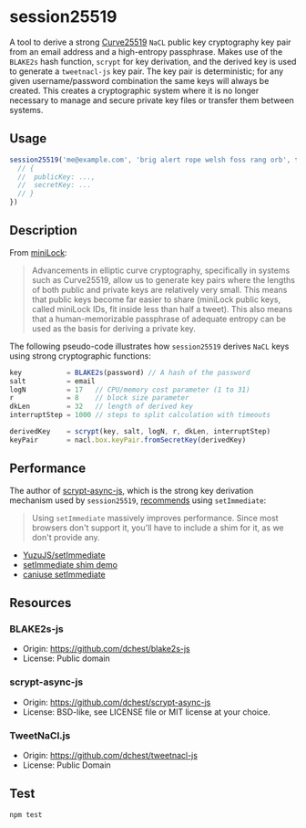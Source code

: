 # session25519

A tool to derive a strong [Curve25519](https://cr.yp.to/ecdh.html)
`NaCL` public key cryptography key pair from an email address and a
high-entropy passphrase. Makes use of the `BLAKE2s` hash function,
`scrypt` for key derivation, and the derived key is used to generate a `tweetnacl-js` key pair. The key pair is deterministic; for any given username/password combination the same keys will always be created.
This creates a cryptographic system where it is no longer necessary to
manage and secure private key files or transfer them between systems.

## Usage

```js
session25519('me@example.com', 'brig alert rope welsh foss rang orb', function(err, key) {
  // {
  //  publicKey: ...,
  //  secretKey: ...
  // }
})
```

## Description

From [miniLock](https://github.com/kaepora/miniLock):

> Advancements in elliptic curve cryptography, specifically in systems such as
> Curve25519, allow us to generate key pairs where the lengths of both public
> and private keys are relatively very small. This means that public keys become
> far easier to share (miniLock public keys, called miniLock IDs, fit inside
> less than half a tweet). This also means that a human-memorizable passphrase
> of adequate entropy can be used as the basis for deriving a private key.

The following pseudo-code illustrates how `session25519` derives `NaCL` keys
using strong cryptographic functions:

```js
key           = BLAKE2s(password) // A hash of the password
salt          = email
logN          = 17   // CPU/memory cost parameter (1 to 31)
r             = 8    // block size parameter
dkLen         = 32   // length of derived key
interruptStep = 1000 // steps to split calculation with timeouts

derivedKey    = scrypt(key, salt, logN, r, dkLen, interruptStep)
keyPair       = nacl.box.keyPair.fromSecretKey(derivedKey)
```

## Performance

The author of [scrypt-async-js](https://github.com/dchest/scrypt-async-js), which is the strong key derivation mechanism used by `session25519`, [recommends](https://github.com/dchest/scrypt-async-js/commit/ac57f235b505eb3f4fa8f2f95ae22d7eddd655d5) using `setImmediate`:

> Using `setImmediate` massively improves performance. Since
> most browsers don't support it, you'll have to include a
> shim for it, as we don't provide any.

- [YuzuJS/setImmediate](https://github.com/YuzuJS/setImmediate)
- [setImmediate shim demo](http://jphpsf.github.io/setImmediate-shim-demo/)
- [caniuse setImmediate](http://caniuse.com/#search=setImmediate)

## Resources

### BLAKE2s-js
- Origin: https://github.com/dchest/blake2s-js
- License: Public domain

### scrypt-async-js
- Origin: https://github.com/dchest/scrypt-async-js
- License: BSD-like, see LICENSE file or MIT license at your choice.

### TweetNaCl.js
- Origin: https://github.com/dchest/tweetnacl-js
- License: Public Domain

## Test

```sh
npm test
```
